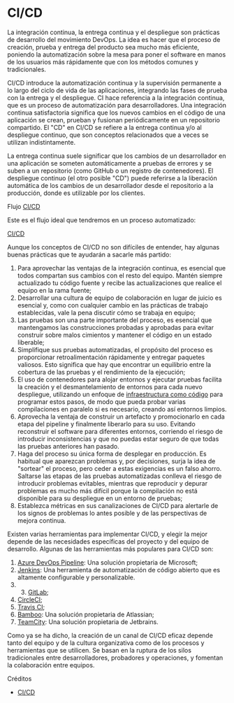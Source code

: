 # CI/CD
La integración continua, la entrega continua y el despliegue son prácticas de desarrollo del movimiento DevOps. La idea es hacer que el proceso de creación, prueba y entrega del producto sea mucho más eficiente, poniendo la automatización sobre la mesa para poner el software en manos de los usuarios más rápidamente que con los métodos comunes y tradicionales.

CI/CD introduce la automatización continua y la supervisión permanente a lo largo del ciclo de vida de las aplicaciones, integrando las fases de prueba con la entrega y el despliegue. CI hace referencia a la integración continua, que es un proceso de automatización para desarrolladores. Una integración continua satisfactoria significa que los nuevos cambios en el código de una aplicación se crean, prueban y fusionan periódicamente en un repositorio compartido. El "CD" en CI/CD se refiere a la entrega continua y/o al despliegue continuo, que son conceptos relacionados que a veces se utilizan indistintamente.

La entrega continua suele significar que los cambios de un desarrollador en una aplicación se someten automáticamente a pruebas de errores y se suben a un repositorio (como GitHub o un registro de contenedores). El despliegue continuo (el otro posible "CD") puede referirse a la liberación automática de los cambios de un desarrollador desde el repositorio a la producción, donde es utilizable por los clientes.

Flujo [CI/CD](/img/ci-cd-flow-desktop.png)

Este es el flujo ideal que tendremos en un proceso automatizado:

[CI/CD](/img/CI-CD.png)

Aunque los conceptos de CI/CD no son difíciles de entender, hay algunas buenas prácticas que te ayudarán a sacarle más partido:

1. Para aprovechar las ventajas de la integración continua, es esencial que todos compartan sus cambios con el resto del equipo. Mantén siempre actualizado tu código fuente y recibe las actualizaciones que realice el equipo en la rama fuente;
2. Desarrollar una cultura de equipo de colaboración en lugar de juicio es esencial y, como con cualquier cambio en las prácticas de trabajo establecidas, vale la pena discutir cómo se trabaja en equipo;
3. Las pruebas son una parte importante del proceso, es esencial que mantengamos las construcciones probadas y aprobadas para evitar construir sobre malos cimientos y mantener el código en un estado liberable;
4. Simplifique sus pruebas automatizadas, el propósito del proceso es proporcionar retroalimentación rápidamente y entregar paquetes valiosos. Esto significa que hay que encontrar un equilibrio entre la cobertura de las pruebas y el rendimiento de la ejecución;
5. El uso de contenedores para alojar entornos y ejecutar pruebas facilita la creación y el desmantelamiento de entornos para cada nuevo despliegue, utilizando un enfoque de [infraestructura como código](https://www.redhat.com/en/topics/automation/what-is-infrastructure-as-code-iac) para programar estos pasos, de modo que pueda probar varias compilaciones en paralelo si es necesario, creando así entornos limpios.
6. Aprovecha la ventaja de construir un artefacto y promocionarlo en cada etapa del pipeline y finalmente liberarlo para su uso. Evitando reconstruir el software para diferentes entornos, corriendo el riesgo de introducir inconsistencias y que no puedas estar seguro de que todas las pruebas anteriores han pasado.
7. Haga del proceso su única forma de desplegar en producción. Es habitual que aparezcan problemas y, por decisiones, surja la idea de "sortear" el proceso, pero ceder a estas exigencias es un falso ahorro. Saltarse las etapas de las pruebas automatizadas conlleva el riesgo de introducir problemas evitables, mientras que reproducir y depurar problemas es mucho más difícil porque la compilación no está disponible para su despliegue en un entorno de pruebas;
8. Establezca métricas en sus canalizaciones de CI/CD para alertarle de los signos de problemas lo antes posible y de las perspectivas de mejora continua.

Existen varias herramientas para implementar CI/CD, y elegir la mejor depende de las necesidades específicas del proyecto y del equipo de desarrollo. Algunas de las herramientas más populares para CI/CD son:

1. [Azure DevOps Pipeline](https://azure.microsoft.com/pt-br/products/devops/pipelines): Una solución propietaria de Microsoft;
2. [Jenkins](https://www.jenkins.io): Una herramienta de automatización de código abierto que es altamente configurable y personalizable.
3. 3. [GitLab](https://about.gitlab.com);
4. [CircleCI](https://circleci.com);
5. [Travis CI](https://www.travis-ci.com);
6. [Bamboo](https://www.atlassian.com/br/software/bamboo): Una solución propietaria de Atlassian;
7. [TeamCity](https://www.jetbrains.com/teamcity/): Una solución propietaria de Jetbrains.

Como ya se ha dicho, la creación de un canal de CI/CD eficaz depende tanto del equipo y de la cultura organizativa como de los procesos y herramientas que se utilicen. Se basan en la ruptura de los silos tradicionales entre desarrolladores, probadores y operaciones, y fomentan la colaboración entre equipos.

Créditos

- [CI/CD](https://www.redhat.com/en/topics/devops/what-is-ci-cd)
